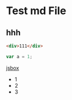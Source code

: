 <!--
 * @Author: chenzhongsheng
 * @Date: 2025-02-06 16:15:53
 * @Description: Coding something
-->
# Test md File

## hhh

```html
<div>111</div>
```

```js
var a = 1;
```

[jsbox](https://shiyix.cn/jsbox)

- 1
- 2
- 3
